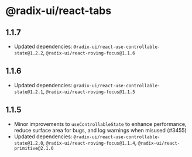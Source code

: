 # @radix-ui/react-tabs

## 1.1.7

- Updated dependencies: `@radix-ui/react-use-controllable-state@1.2.2`, `@radix-ui/react-roving-focus@1.1.6`

## 1.1.6

- Updated dependencies: `@radix-ui/react-use-controllable-state@1.2.1`, `@radix-ui/react-roving-focus@1.1.5`

## 1.1.5

- Minor improvements to `useControllableState` to enhance performance, reduce surface area for bugs, and log warnings when misused (#3455)
- Updated dependencies: `@radix-ui/react-use-controllable-state@1.2.0`, `@radix-ui/react-roving-focus@1.1.4`, `@radix-ui/react-primitive@2.1.0`

